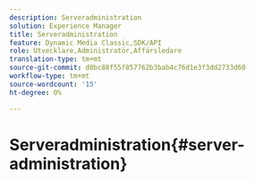 ```yaml
---
description: Serveradministration
solution: Experience Manager
title: Serveradministration
feature: Dynamic Media Classic,SDK/API
role: Utvecklare,Administratör,Affärsledare
translation-type: tm+mt
source-git-commit: d0bc88f55f857762b3bab4c76d1e3f3dd2733d60
workflow-type: tm+mt
source-wordcount: '15'
ht-degree: 0%

---
```



# Serveradministration{#server-administration}

